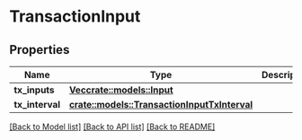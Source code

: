 # TransactionInput

## Properties

Name | Type | Description | Notes
------------ | ------------- | ------------- | -------------
**tx_inputs** | [**Vec<crate::models::Input>**](Input.md) |  | 
**tx_interval** | [**crate::models::TransactionInputTxInterval**](TransactionInput_tx_interval.md) |  | 

[[Back to Model list]](../README.md#documentation-for-models) [[Back to API list]](../README.md#documentation-for-api-endpoints) [[Back to README]](../README.md)


